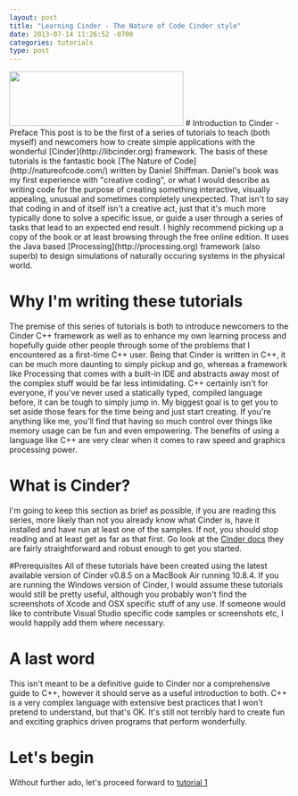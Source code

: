 ```yaml
---
layout: post
title: "Learning Cinder - The Nature of Code Cinder style"
date: 2013-07-14 11:26:52 -0700
categories: tutorials
type: post
---
```

<img src="http://cdn.iamnayr.com/2013/07/cinder-logo.png" width="312" height="98" />
# Introduction to Cinder - Preface
This post is to be the first of a series of tutorials to teach (both myself) and newcomers how to create simple applications with the wonderful [Cinder](http://libcinder.org) framework.  The basis of these tutorials is the fantastic book [The Nature of Code](http://natureofcode.com/) written by Daniel Shiffman. Daniel's book was my first experience with "creative coding", or what I would describe as writing code for the purpose of creating something interactive, visually appealing, unusual and sometimes completely unexpected. That isn't to say that coding in and of itself isn't a creative act, just that it's much more typically done to solve a specific issue, or guide a user through a series of tasks that lead to an expected end result. I highly recommend picking up a copy of the book or at least browsing through the free online edition.  It uses the Java based [Processing](http://processing.org) framework (also superb) to design simulations of naturally occuring systems in the physical world.

# Why I'm writing these tutorials
The premise of this series of tutorials is both to introduce newcomers to the Cinder C++ framework as well as to enhance my own learning process and hopefully guide other people through some of the problems that I encountered as a first-time C++ user. Being that Cinder is written in C++, it can be much more daunting to simply pickup and go, whereas a framework like Processing that comes with a built-in IDE and abstracts away most of the complex stuff would be far less intimidating.  C++ certainly isn't for everyone, if you've never used a statically typed, compiled language before, it can be tough to simply jump in. My biggest goal is to get you to set aside those fears for the time being and just start creating.  If you're anything like me, you'll find that having so much control over things like memory usage can be fun and even empowering.  The benefits of using a language like C++ are very clear when it comes to raw speed and graphics processing power. 

# What is Cinder?
I'm going to keep this section as brief as possible, if you are reading this series, more likely than not you already know what Cinder is, have it installed and have run at least one of the samples.  If not, you should stop reading and at least get as far as that first.  Go look at the [Cinder docs](http://libcinder.org/docs/v0.8.5/) they are fairly straightforward and robust enough to get you started.

#Prerequisites
All of these tutorials have been created using the latest available version of Cinder v0.8.5 on a MacBook Air running 10.8.4.  If you are running the Windows version of Cinder, I would assume these tutorials would still be pretty useful, although you probably won't find the screenshots of Xcode and OSX specific stuff of any use.  If someone would like to contribute Visual Studio specific code samples or screenshots etc, I would happily add them where necessary.

# A last word
This isn't meant to be a definitive guide to Cinder nor a comprehensive guide to C++, however it should serve as a useful introduction to both.  C++ is a very complex language with extensive best practices that I won't pretend to understand, but that's OK.  It's still not terribly hard to create fun and exciting graphics driven programs that perform wonderfully. 

# Let's begin
Without further ado, let's proceed forward to [tutorial 1]()
